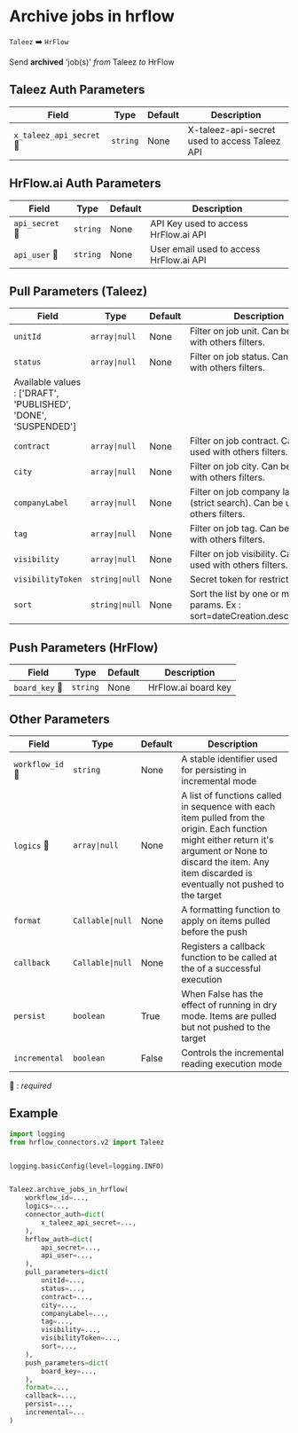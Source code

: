 # Archive jobs in hrflow
`Taleez` :arrow_right: `HrFlow`

Send **archived** 'job(s)' _from_ Taleez _to_ HrFlow



## Taleez Auth Parameters

| Field | Type | Default | Description |
| ----- | ---- | ------- | ----------- |
| `x_taleez_api_secret` :red_circle: | `string` | None | X-taleez-api-secret used to access Taleez API |

## HrFlow.ai Auth Parameters

| Field | Type | Default | Description |
| ----- | ---- | ------- | ----------- |
| `api_secret` :red_circle: | `string` | None | API Key used to access HrFlow.ai API |
| `api_user` :red_circle: | `string` | None | User email used to access HrFlow.ai API |

## Pull Parameters (Taleez)

| Field | Type | Default | Description |
| ----- | ---- | ------- | ----------- |
| `unitId`  | `array\|null` | None | Filter on job unit. Can be used with others filters. |
| `status`  | `array\|null` | None | Filter on job status. Can be used with others filters.
Available values : ['DRAFT', 'PUBLISHED', 'DONE', 'SUSPENDED'] |
| `contract`  | `array\|null` | None | Filter on job contract. Can be used with others filters. |
| `city`  | `array\|null` | None | Filter on job city. Can be used with others filters. |
| `companyLabel`  | `array\|null` | None | Filter on job company label (strict search). Can be used with others filters. |
| `tag`  | `array\|null` | None | Filter on job tag. Can be used with others filters. |
| `visibility`  | `array\|null` | None | Filter on job visibility. Can be used with others filters. |
| `visibilityToken`  | `string\|null` | None | Secret token for restricted jobs. |
| `sort`  | `string\|null` | None | Sort the list by one or multiple params. Ex : sort=dateCreation.desc,label.asc |

## Push Parameters (HrFlow)

| Field | Type | Default | Description |
| ----- | ---- | ------- | ----------- |
| `board_key` :red_circle: | `string` | None | HrFlow.ai board key |

## Other Parameters

| Field | Type | Default | Description |
| ----- | ---- | ------- | ----------- |
| `workflow_id` :red_circle: | `string` | None | A stable identifier used for persisting in incremental mode |
| `logics` :red_circle: | `array\|null` | None | A list of functions called in sequence with each item pulled from the origin. Each function might either return it's argument or None to discard the item. Any item discarded is eventually not pushed to the target |
| `format`  | `Callable\|null` | None | A formatting function to apply on items pulled before the push |
| `callback`  | `Callable\|null` | None | Registers a callback function to be called at the of a successful execution |
| `persist`  | `boolean` | True | When False has the effect of running in dry mode. Items are pulled but not pushed to the target |
| `incremental`  | `boolean` | False | Controls the incremental reading execution mode |

:red_circle: : *required*

## Example

```python
import logging
from hrflow_connectors.v2 import Taleez


logging.basicConfig(level=logging.INFO)


Taleez.archive_jobs_in_hrflow(
    workflow_id=...,
    logics=...,
    connector_auth=dict(
        x_taleez_api_secret=...,
    ),
    hrflow_auth=dict(
        api_secret=...,
        api_user=...,
    ),
    pull_parameters=dict(
        unitId=...,
        status=...,
        contract=...,
        city=...,
        companyLabel=...,
        tag=...,
        visibility=...,
        visibilityToken=...,
        sort=...,
    ),
    push_parameters=dict(
        board_key=...,
    ),
    format=...,
    callback=...,
    persist=...,
    incremental=...
)
```